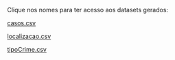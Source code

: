 Clique nos nomes para ter acesso aos datasets gerados:

[casos.csv](https://pi31357844862.blob.core.windows.net/pi3datasets/casos.csv?sp=r&st=2023-11-06T13:40:00Z&se=2023-12-21T02:59:59Z&spr=https&sv=2022-11-02&sr=b&sig=IGw1AQZxxVkcx2gFHOBI%2FPgZ5UxmbpaeJwEH1WzNSrk%3D)

[localizacao.csv](https://pi31357844862.blob.core.windows.net/pi3datasets/localizacao.csv?sp=r&st=2023-11-06T13:00:00Z&se=2023-12-21T02:59:59Z&spr=https&sv=2022-11-02&sr=b&sig=41mc%2BxKsaBC%2BjVoHqI0l0%2FaL4lI%2BSmha0NfwxOEzypA%3D)

[tipoCrime.csv](https://pi31357844862.blob.core.windows.net/pi3datasets/tipoCrime.csv?sp=r&st=2023-11-06T13:00:00Z&se=2023-12-21T02:59:59Z&spr=https&sv=2022-11-02&sr=b&sig=LZVdxy64FZx3LDwyUdROPoRkDbFdhH7sYpAELFyaTnI%3D)
